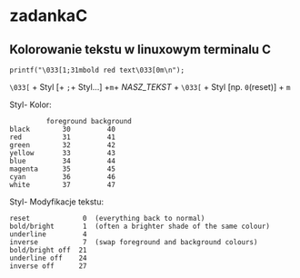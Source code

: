 # zadankaC

## Kolorowanie tekstu w linuxowym terminalu C

`printf("\033[1;31mbold red text\033[0m\n");`

`\033[` + Styl [+ `;`+ Styl...] +`m`+ _NASZ_TEKST_ + `\033[` + Styl [np. `0`(reset)] + `m`

Styl- Kolor:
```
         foreground background
black        30         40
red          31         41
green        32         42
yellow       33         43
blue         34         44
magenta      35         45
cyan         36         46
white        37         47
```

Styl- Modyfikacje tekstu:
```
reset             0  (everything back to normal)
bold/bright       1  (often a brighter shade of the same colour)
underline         4
inverse           7  (swap foreground and background colours)
bold/bright off  21
underline off    24
inverse off      27
```
